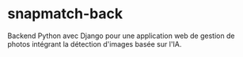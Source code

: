 # snapmatch-back
Backend Python avec Django pour une application web de gestion de photos intégrant la détection d'images basée sur l'IA.
